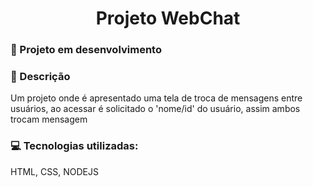 <h1 align="center"> Projeto WebChat </h1>

<h3>📁 Projeto em desenvolvimento </h3>

<h3>🧾 Descrição</h3>
Um projeto onde é apresentado uma tela de troca de mensagens entre usuários, ao acessar é solicitado o 'nome/id' do usuário, assim ambos trocam mensagem

<h3>💻 Tecnologias utilizadas:</h3>
HTML, CSS, NODEJS
